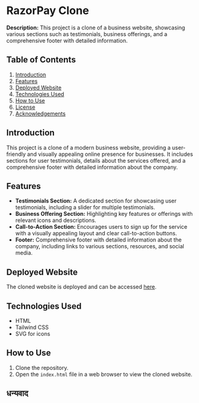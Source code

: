 # RazorPay Clone

**Description:** This project is a clone of a business website, showcasing various sections such as testimonials, business offerings, and a comprehensive footer with detailed information.

## Table of Contents

1. [Introduction](#introduction)
2. [Features](#features)
3. [Deployed Website](#deployed-website)
4. [Technologies Used](#technologies-used)
5. [How to Use](#how-to-use)
6. [License](#license)
7. [Acknowledgements](#acknowledgements)

## Introduction

This project is a clone of a modern business website, providing a user-friendly and visually appealing online presence for businesses. It includes sections for user testimonials, details about the services offered, and a comprehensive footer with detailed information about the company.

## Features

- **Testimonials Section:** A dedicated section for showcasing user testimonials, including a slider for multiple testimonials.
- **Business Offering Section:** Highlighting key features or offerings with relevant icons and descriptions.
- **Call-to-Action Section:** Encourages users to sign up for the service with a visually appealing layout and clear call-to-action buttons.
- **Footer:** Comprehensive footer with detailed information about the company, including links to various sections, resources, and social media.

## Deployed Website

The cloned website is deployed and can be accessed [here](#).

## Technologies Used

- HTML
- Tailwind CSS
- SVG for icons

## How to Use

1. Clone the repository.
2. Open the `index.html` file in a web browser to view the cloned website.

## धन्यवाद